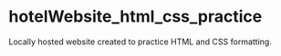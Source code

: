 # hotelWebsite_html_css_practice
Locally hosted website created to practice HTML and CSS formatting.